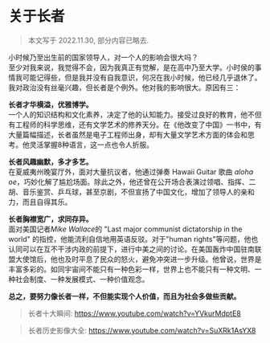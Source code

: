 # 关于长者
> 本文写于 2022.11.30, 部分内容已略去.

小时候乃至出生前的国家领导人，对一个人的影响会很大吗？  
至少对我来说，我觉得不会，因为我真正有觉解，是在高中乃至大学。小时侯的事情我可能记得些，但是我并没有自我意识，何况在我小时候，他已经几乎退休了。
我对政治没有丝毫兴趣，但长者是个例外。他对我的影响很大。原因有三：

**长者才华横溢，优雅博学。**  
一个人的知识结构和文化素养，决定了他的认知能力。接受过良好的教育，他不但有工程师的科学思维，还有文学艺术的修养天分。在《他改变了中国》一书中，有大量篇幅描述，长者虽然是电子工程师出身，却有大量文学艺术方面的体会和思考。他灵活掌握8种语言，这一点也令人折服。

**长者风趣幽默，多才多艺。**  
在夏威夷州晚宴厅外，面对大量抗议者，他通过弹奏 Hawaii Guitar 歌曲 *aloha oe*，巧妙化解了尴尬场面。除此之外，他还曾在公开场合表演过领唱、指挥、二胡、音乐鉴赏、乒乓球，甚至京剧，不但宣扬了中国文化，增加了领导人的亲和力，而且自得其乐。

**长者胸襟宽广，求同存异。**   
面对美国记者*Mike Wallace*的 "Last major communist dictatorship in the world" 的指控，他能流利自信地用英语反驳。对于"human rights"等问题，他也认同可以在互不干涉内政的前提下，进行中美之间的讨论。在美国轰炸中国驻南联盟大使馆后，他也及时平息了民众的怒火，避免冲突进一步升级。他曾说，世界是丰富多彩的。如同宇宙间不能只有一种色彩一样，世界上也不能只有一种文明、一种社会制度、一种发展模式、一种价值观念。

**总之，要努力像长者一样，不但能实现个人价值，而且为社会多做些贡献。**


> 长者十大瞬间: https://www.youtube.com/watch?v=YVkurMdptE8  

> 长者历史影像大全: https://www.youtube.com/watch?v=SuXRk1AsYX8

